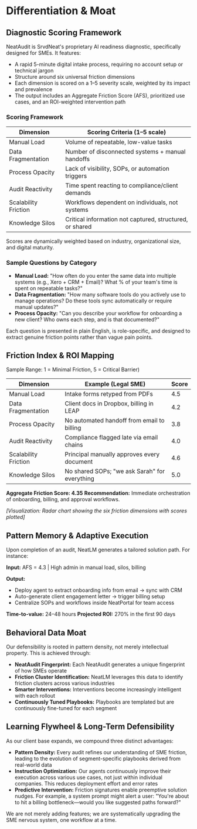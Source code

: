 # Differentiation & Moat

## Diagnostic Scoring Framework

NeatAudit is SrvdNeat's proprietary AI readiness diagnostic, specifically designed for SMEs. It features:

- A rapid 5-minute digital intake process, requiring no account setup or technical jargon
- Structure around six universal friction dimensions
- Each dimension is scored on a 1–5 severity scale, weighted by its impact and prevalence
- The output includes an Aggregate Friction Score (AFS), prioritized use cases, and an ROI-weighted intervention path

### Scoring Framework

| **Dimension** | **Scoring Criteria (1–5 scale)** |
|---------------|----------------------------------|
| Manual Load | Volume of repeatable, low-value tasks |
| Data Fragmentation | Number of disconnected systems + manual handoffs |
| Process Opacity | Lack of visibility, SOPs, or automation triggers |
| Audit Reactivity | Time spent reacting to compliance/client demands |
| Scalability Friction | Workflows dependent on individuals, not systems |
| Knowledge Silos | Critical information not captured, structured, or shared |

Scores are dynamically weighted based on industry, organizational size, and digital maturity.

### Sample Questions by Category

- **Manual Load:** "How often do you enter the same data into multiple systems (e.g., Xero + CRM + Email)? What % of your team's time is spent on repeatable tasks?"
- **Data Fragmentation:** "How many software tools do you actively use to manage operations? Do these tools sync automatically or require manual updates?"
- **Process Opacity:** "Can you describe your workflow for onboarding a new client? Who owns each step, and is that documented?"

Each question is presented in plain English, is role-specific, and designed to extract genuine friction points rather than vague pain points.

## Friction Index & ROI Mapping

Sample Range: 1 = Minimal Friction, 5 = Critical Barrier)

| **Dimension** | **Example (Legal SME)** | **Score** |
|---------------|-------------------------|-----------|
| Manual Load | Intake forms retyped from PDFs | 4.5 |
| Data Fragmentation | Client docs in Dropbox, billing in LEAP | 4.2 |
| Process Opacity | No automated handoff from email to billing | 3.8 |
| Audit Reactivity | Compliance flagged late via email chains | 4.0 |
| Scalability Friction | Principal manually approves every document | 4.6 |
| Knowledge Silos | No shared SOPs; "we ask Sarah" for everything | 5.0 |

**Aggregate Friction Score: 4.35**
**Recommendation:** Immediate orchestration of onboarding, billing, and approval workflows.

*[Visualization: Radar chart showing the six friction dimensions with scores plotted]*

## Pattern Memory & Adaptive Execution

Upon completion of an audit, NeatLM generates a tailored solution path. For instance:

**Input:** AFS = 4.3 | High admin in manual load, silos, billing

**Output:**
- Deploy agent to extract onboarding info from email → sync with CRM
- Auto-generate client engagement letter → trigger billing setup
- Centralize SOPs and workflows inside NeatPortal for team access

**Time-to-value:** 24–48 hours
**Projected ROI:** 270% in the first 90 days

## Behavioral Data Moat

Our defensibility is rooted in pattern density, not merely intellectual property. This is achieved through:

- **NeatAudit Fingerprint:** Each NeatAudit generates a unique fingerprint of how SMEs operate
- **Friction Cluster Identification:** NeatLM leverages this data to identify friction clusters across various industries
- **Smarter Interventions:** Interventions become increasingly intelligent with each rollout
- **Continuously Tuned Playbooks:** Playbooks are templated but are continuously fine-tuned for each segment

## Learning Flywheel & Long-Term Defensibility

As our client base expands, we compound three distinct advantages:

- **Pattern Density:** Every audit refines our understanding of SME friction, leading to the evolution of segment-specific playbooks derived from real-world data
- **Instruction Optimization:** Our agents continuously improve their execution across various use cases, not just within individual companies. This reduces deployment effort and error rates
- **Predictive Intervention:** Friction signatures enable preemptive solution nudges. For example, a system prompt might alert a user: "You're about to hit a billing bottleneck—would you like suggested paths forward?"

We are not merely adding features; we are systematically upgrading the SME nervous system, one workflow at a time. 
